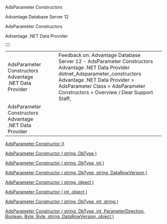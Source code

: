 AdsParameter Constructors




Advantage Database Server 12  

AdsParameter Constructors

Advantage .NET Data Provider

|  |
| --- |
|  |

|  |  |  |  |  |
| --- | --- | --- | --- | --- |
| AdsParameter Constructors  Advantage .NET Data Provider |  |  | Feedback on: Advantage Database Server 12 - AdsParameter Constructors Advantage .NET Data Provider dotnet\_Adsparameter\_constructors Advantage .NET Data Provider > AdsParameter Class > AdsParameter Constructors > Overview / Dear Support Staff, |  |
| AdsParameter Constructors  Advantage .NET Data Provider |  |  |  |  |

[AdsParameter Constructor ()](dotnet_adsparameter_constructor_.htm)

[AdsParameter Constructor ( string, DbType )](dotnet_adsparameter_constructor_string_dbtype_.htm)

[AdsParameter Constructor ( string, DbType, int )](dotnet_adsparameter_constructor_string_dbtype_int_.htm)

[AdsParameter Constructor ( string, DbType, string, DataRowVersion )](dotnet_adsparameter_constructor_string_dbtype_string_datarowversion_.htm)

[AdsParameter Constructor ( string, object )](dotnet_adsparameter_constructor_string_object_.htm)

[AdsParameter Constructor ( int, object )](dotnet_adsparameter_constructor_int_object_.htm)

[AdsParameter Constructor ( string, DbType, int, string )](dotnet_adsparameter_constructor_string_dbtype_int_string_.htm)

[AdsParameter Constructor ( string, DbType, int, ParameterDirection, Boolean, Byte, Byte, string, DataRowVersion, object )](dotnet_adsparameter_constructor_string_dbtype_int_parameterdirection_boolean_byte_byte_string_datarowversion_object_.htm)